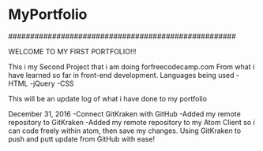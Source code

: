 # MyPortfolio
####################################################

WELCOME TO MY FIRST PORTFOLIO!!!

This i my Second Project that i am doing forfreecodecamp.com
From what i have learned so far in front-end development.
Languages being used
-HTML
-jQuery
-CSS

This will be an update log of what i have done to my portfolio

December 31, 2016
-Connect GitKraken with GitHub
-Added my remote repository to GitKraken
-Added my remote repository to my Atom Client so i can code freely within atom, then save my changes. Using GitKraken to push and putt update from GitHub with ease!
